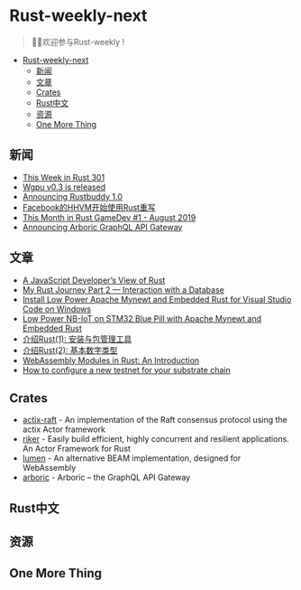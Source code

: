 # Rust-weekly-next

> 🎉🎉欢迎参与Rust-weekly !

- [Rust-weekly-next](#rust-weekly-next)
  - [新闻](#%e6%96%b0%e9%97%bb)
  - [文章](#%e6%96%87%e7%ab%a0)
  - [Crates](#crates)
  - [Rust中文](#rust中文)
   - [资源](#资源)
  - [One More Thing](#one-more-thing)

## 新闻

- [This Week in Rust 301](https://this-week-in-rust.org/blog/2019/08/27/this-week-in-rust-301/)
- [Wgpu v0.3 is released](https://users.rust-lang.org/t/wgpu-v0-3-is-released/31682/1)
- [Announcing Rustbuddy 1.0](https://users.rust-lang.org/t/announcing-rustbuddy-1-0-a-coding-assistant/31510)
- [Facebook的HHVM开始使用Rust重写](https://www.linuxidc.com/Linux/2019-08/160417.htm)
- [This Month in Rust GameDev #1 - August 2019](https://rust-gamedev.github.io/2019/09/02/newsletter-001.html)
- [Announcing Arboric GraphQL API Gateway](https://medium.com/@alistairisrael/announcing-arboric-graphql-api-gateway-f2eb9e3a96a8)

## 文章

- [A JavaScript Developer’s View of Rust](https://medium.com/swlh/a-javascript-developers-view-of-rust-e702c11262c6)
- [My Rust Journey Part 2 — Interaction with a Database](https://medium.com/@daniel_markow/my-rust-journey-part-2-interaction-with-a-database-24fb53c9f27c)
- [Install Low Power Apache Mynewt and Embedded Rust for Visual Studio Code on Windows](https://medium.com/@ly.lee/install-low-power-apache-mynewt-and-embedded-rust-for-visual-studio-code-on-windows-f889e19c3405)
- [Low Power NB-IoT on STM32 Blue Pill with Apache Mynewt and Embedded Rust](https://medium.com/@ly.lee/low-power-nb-iot-on-stm32-blue-pill-with-apache-mynewt-and-embedded-rust-cef5a3ecdd90)
- [介绍Rust(1): 安装与包管理工具](https://juejin.im/post/5d69f6396fb9a06ac93ce5da)
- [介绍Rust(2): 基本数字类型](https://juejin.im/post/5d69f6b46fb9a06af7124b2e)
- [WebAssembly Modules in Rust: An Introduction](https://medium.com/@rossbulat/webassembly-modules-an-introduction-5554b8982402)
- [How to configure a new testnet for your substrate chain](https://medium.com/@vimukthi.com/how-to-configure-a-new-testnet-for-substrate-chain-2cfdce951b9f)

## Crates

- [actix-raft](https://github.com/railgun-rs/actix-raft) - An implementation of the Raft consensus protocol using the actix Actor framework
- [riker](https://github.com/riker-rs/riker) - Easily build efficient, highly concurrent and resilient applications. An Actor Framework for Rust
- [lumen](https://github.com/lumen/lumen) - An alternative BEAM implementation, designed for WebAssembly
- [arboric](https://github.com/arboric/arboric) - Arboric – the GraphQL API Gateway

## Rust中文

## 资源

## One More Thing
